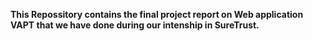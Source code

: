 **This Repossitory contains the final project report on Web application VAPT that we have done during our intenship in SureTrust.** 
